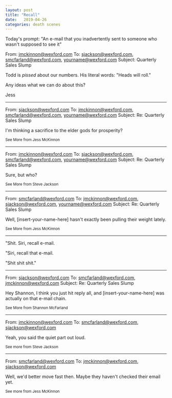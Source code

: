 ```yaml
---
layout: post
title: "Recall"
date:   2019-04-26
categories: death scenes
---
```

Today's prompt: "An e-mail that you inadvertently sent to someone who wasn't supposed to see it"

From: jmckinnon@wexford.com
To: sjackson@wexford.com, smcfarland@wexford.com, yourname@wexford.com
Subject: Quarterly Sales Slump

Todd is *pissed* about our numbers. His literal words: "Heads will roll."

Any ideas what we can do about this?

Jess

- - -

From: sjackson@wexford.com
To: jmckinnon@wexford.com, smcfarland@wexford.com, yourname@wexford.com
Subject: Re: Quarterly Sales Slump

I'm thinking a sacrifice to the elder gods for prosperity?

<sub>See More from Jess McKinnon</sub>

- - -

From: jmckinnon@wexford.com
To: sjackson@wexford.com, smcfarland@wexford.com, yourname@wexford.com
Subject: Re: Quarterly Sales Slump

Sure, but who?

<sub>See More from Steve Jackson</sub>

- - -

From: smcfarland@wexford.com
To: jmckinnon@wexford.com, sjackson@wexford.com, yourname@wexford.com
Subject: Re: Quarterly Sales Slump

Well, [insert-your-name-here] hasn't exactly been pulling their weight lately.

<sub>See More from Jess McKinnon</sub>

- - -

"Shit. Siri, recall e-mail. 

"Siri, recall that e-mail.

"Shit shit shit."

- - -

From: sjackson@wexford.com
To: smcfarland@wexford.com, jmckinnon@wexford.com
Subject: Re: Quarterly Sales Slump

Hey Shannon, I think you just hit reply all, and [insert-your-name-here] was actually on that e-mail chain.

<sub>See More from Shannon McFarland</sub>

- - -

From: jmckinnon@wexford.com
To: smcfarland@wexford.com, sjackson@wexford.com

Yeah, you said the quiet part out loud.

<sub>See more from Steve Jackson</sub>

- - -

From: smcfarland@wexford.com
To: jmckinnon@wexford.com, sjackson@wexford.com

Well, we'd better move fast then. Maybe they haven't checked their email yet.

<sub>See more from Jess McKinnon</sub>
